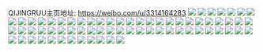 QIJINGRUU主页地址: https://weibo.com/u/3314164283 
![](https://wx4.sinaimg.cn/mw2000/c58a223bly1h8wlgehi2uj235s2dcx6r.jpg) 
![](https://wx4.sinaimg.cn/mw2000/c58a223bly1h8wlgfx200j235s2dchdv.jpg) 
![](https://wx4.sinaimg.cn/mw2000/c58a223bly1h8wlgibjvgj235s2dcb2a.jpg) 
![](https://wx4.sinaimg.cn/mw2000/c58a223bly1h8wlgcj9cjj235s2dchdu.jpg) 
![](https://wx4.sinaimg.cn/mw2000/c58a223bly1h8wlghaiq6j235s2dc4qr.jpg) 
![](https://wx4.sinaimg.cn/mw2000/c58a223bly1h8wlgxxqfjj235s2dcu0y.jpg) 
![](https://wx4.sinaimg.cn/mw2000/c58a223bly1h8wlg49f66j23402c0e82.jpg) 
![](https://wx4.sinaimg.cn/mw2000/c58a223bly1h8wlgdepavj235s2dchdu.jpg) 
![](https://wx4.sinaimg.cn/mw2000/c58a223bly1h8wlg5kyjvj22c02omnpd.jpg) 
![](https://wx4.sinaimg.cn/mw2000/c58a223bly1h8wlg6ykq2j2297340b2a.jpg) 
![](https://wx4.sinaimg.cn/mw2000/c58a223bly1h8wlg8i67jj22a6340hdu.jpg) 
![](https://wx4.sinaimg.cn/mw2000/c58a223bly1h8wlg9z3v3j229g340e82.jpg) 
![](https://wx4.sinaimg.cn/mw2000/c58a223bly1h8rzmhpf63j235s2dc1l0.jpg) 
![](https://wx4.sinaimg.cn/mw2000/c58a223bly1h8rzmjp51dj235s2dcnpf.jpg) 
![](https://wx4.sinaimg.cn/mw2000/c58a223bly1h8rzmlkcdwj23k02f4kjn.jpg) 
![](https://wx4.sinaimg.cn/mw2000/c58a223bly1h8rzmnvnpcj23402c0e83.jpg) 
![](https://wx4.sinaimg.cn/mw2000/c58a223bly1h8obcmfz14j235s2dcu0x.jpg) 
![](https://wx4.sinaimg.cn/mw2000/c58a223bly1h8obbfukhkj235s2dcnpf.jpg) 
![](https://wx4.sinaimg.cn/mw2000/c58a223bly1h8obclg0yvj2340275npe.jpg) 
![](https://wx4.sinaimg.cn/mw2000/c58a223bly1h8obbajburj216o0w0wor.jpg) 
![](https://wx4.sinaimg.cn/mw2000/c58a223bly1h8obbdai6jj235s2dcu0x.jpg) 
![](https://wx4.sinaimg.cn/mw2000/c58a223bly1h8obcjpm7pj235s2dcu0y.jpg) 
![](https://wx4.sinaimg.cn/mw2000/c58a223bly1h8obbhbp2kj235s2dcu0x.jpg) 
![](https://wx4.sinaimg.cn/mw2000/c58a223bly1h8obciiyqvj235s2dcu0y.jpg) 
![](https://wx4.sinaimg.cn/mw2000/c58a223bly1h8obbmmomjj235s2dcqv6.jpg) 
![](https://wx4.sinaimg.cn/mw2000/c58a223bly1h8obchcndej235s2dc4qr.jpg) 
![](https://wx4.sinaimg.cn/mw2000/c58a223bly1h8obbiqkecj235s2dce83.jpg) 
![](https://wx4.sinaimg.cn/mw2000/c58a223bly1h8obbkfe0wj235s1s0qv5.jpg) 
![](https://wx4.sinaimg.cn/mw2000/c58a223bly1h8938onpjnj24682u8e82.jpg) 
![](https://wx4.sinaimg.cn/mw2000/c58a223bly1h6pspkrs9zj23k02f4npe.jpg) 
![](https://wx4.sinaimg.cn/mw2000/c58a223bly1h6pspn2ccij235s2dckjc.jpg) 
![](https://wx4.sinaimg.cn/mw2000/c58a223bly1h6psq840cnj22dc35sqv6.jpg) 
![](https://wx4.sinaimg.cn/mw2000/c58a223bly1h6pss76cs8j22dc35stvj.jpg) 
![](https://wx4.sinaimg.cn/mw2000/c58a223bly1h6psq0dugcj22dc35sgrv.jpg) 
![](https://wx4.sinaimg.cn/mw2000/c58a223bly1h6pspz4ftcj23k02f4188.jpg) 
![](https://wx4.sinaimg.cn/mw2000/c58a223bly1h6psqaqis5j22dc35s4qr.jpg) 
![](https://wx4.sinaimg.cn/mw2000/c58a223bly1h6psq5hvgaj23k02f41l0.jpg) 
![](https://wx4.sinaimg.cn/mw2000/c58a223bly1h6psrfyb6rj21u00uotse.jpg) 
![](https://wx4.sinaimg.cn/mw2000/c58a223bly1h6pspoadtzj22dc35se81.jpg) 
![](https://wx4.sinaimg.cn/mw2000/c58a223bly1h6psppbbo4j22dc35s42t.jpg) 
![](https://wx4.sinaimg.cn/mw2000/c58a223bly1h6pspxkxzzj20wd12bqd6.jpg) 
![](https://wx4.sinaimg.cn/mw2000/c58a223bly1h6dfv834udj22c0340qv6.jpg) 
![](https://wx4.sinaimg.cn/mw2000/c58a223bly1h6dfvbbo86j22c0340drb.jpg) 
![](https://wx4.sinaimg.cn/mw2000/c58a223bly1h5r0gt48u0j235s2dc7wj.jpg) 
![](https://wx4.sinaimg.cn/mw2000/c58a223bly1h5r0gv41qij22f43k01kz.jpg) 
![](https://wx4.sinaimg.cn/mw2000/c58a223bly1h5r0greb1bj20w00th12f.jpg) 
![](https://wx4.sinaimg.cn/mw2000/c58a223bly1h5r0ja8ze0j235s2dcnpd.jpg) 
![](https://wx4.sinaimg.cn/mw2000/c58a223bly1h5r0j7jgm5j235s2dcx6p.jpg) 
![](https://wx4.sinaimg.cn/mw2000/c58a223bly1h5r0gvw6irj235s2dchdt.jpg) 
![](https://wx4.sinaimg.cn/mw2000/c58a223bly1h5r0j87t7tj216o0w049h.jpg) 
![](https://wx4.sinaimg.cn/mw2000/c58a223bly1h5r0j6n0qoj22973404qq.jpg) 
![](https://wx4.sinaimg.cn/mw2000/c58a223bly1h5r0j7z0o9j216o0w0gsm.jpg) 
![](https://wx4.sinaimg.cn/mw2000/c58a223bly1h5r0j8wp3zj235s2dckjm.jpg) 
![](https://wx4.sinaimg.cn/mw2000/c58a223bly1h5r0gqurfkj235s2dc4qr.jpg) 
![](https://wx4.sinaimg.cn/mw2000/c58a223bly1h5r0jczhs1j237k2eoe82.jpg) 
![](https://wx4.sinaimg.cn/mw2000/c58a223bly1h5r0jbcmtkj235s2dchdu.jpg) 
![](https://wx4.sinaimg.cn/mw2000/c58a223bly1h5r0jeve2wj235s2dchdt.jpg) 
![](https://wx4.sinaimg.cn/mw2000/c58a223bly1h5r0jdzzlej24682u8e82.jpg) 
![](https://wx4.sinaimg.cn/mw2000/c58a223bly1h5r0j22e7lj235s2dcqv7.jpg) 
![](https://wx4.sinaimg.cn/mw2000/c58a223bly1h5r0j3c4bcj24682u87wj.jpg) 
![](https://wx4.sinaimg.cn/mw2000/c58a223bly1h5r0j56xw8j235s2dcqv8.jpg) 
![](https://wx4.sinaimg.cn/mw2000/c58a223bly1h5jezrrms0j20w016odo6.jpg) 
![](https://wx4.sinaimg.cn/mw2000/c58a223bly1h5jezs66kgj20w016otht.jpg) 
![](https://wx4.sinaimg.cn/mw2000/c58a223bly1h4qgf9i5lkj23k02vikjn.jpg) 
![](https://wx4.sinaimg.cn/mw2000/c58a223bly1h4qgfc6mfbj235s2dcu0z.jpg) 
![](https://wx4.sinaimg.cn/mw2000/c58a223bly1h4qgffn5tej23k03k0x6q.jpg) 
![](https://wx4.sinaimg.cn/mw2000/c58a223bly1h4qgfisrqvj235s2dc1kz.jpg) 
![](https://wx4.sinaimg.cn/mw2000/c58a223bly1h4qgfkpf3yj22cn2cnb2a.jpg) 
![](https://wx4.sinaimg.cn/mw2000/c58a223bly1h4qgfnpa4nj23k02f4b2c.jpg) 
